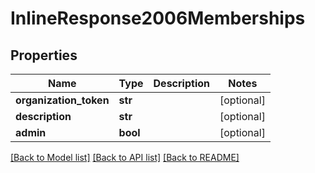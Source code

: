 # InlineResponse2006Memberships

## Properties
Name | Type | Description | Notes
------------ | ------------- | ------------- | -------------
**organization_token** | **str** |  | [optional] 
**description** | **str** |  | [optional] 
**admin** | **bool** |  | [optional] 

[[Back to Model list]](../README.md#documentation-for-models) [[Back to API list]](../README.md#documentation-for-api-endpoints) [[Back to README]](../README.md)

